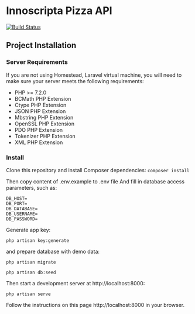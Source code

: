 # Innoscripta Pizza API

<a href="https://travis-ci.org/zorca/innoscripta-pizza-api"><img src="https://travis-ci.org/zorca/innoscripta-pizza-api.svg" alt="Build Status"></a>

## Project Installation

### Server Requirements
If you are not using Homestead, Laravel virtual machine,
you will need to make sure your server meets the following requirements:
- PHP >= 7.2.0
- BCMath PHP Extension
- Ctype PHP Extension
- JSON PHP Extension
- Mbstring PHP Extension
- OpenSSL PHP Extension
- PDO PHP Extension
- Tokenizer PHP Extension
- XML PHP Extension

### Install

Clone this repository and install Composer dependencies:
``composer install``

Then copy content of .env.example to .env file And fill in database access parameters, such as:

    DB_HOST=
    DB_PORT=
    DB_DATABASE=
    DB_USERNAME=
    DB_PASSWORD=

Generate app key:

``php artisan key:generate``

and prepare database with demo data:

``php artisan migrate``

``php artisan db:seed``

Then start a development server at http://localhost:8000:

``php artisan serve``

Follow the instructions on this page http://localhost:8000 in your browser.
